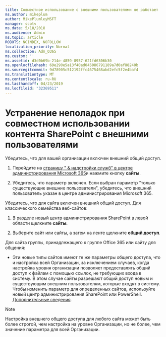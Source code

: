 ```yaml
---
title: Совместное использование с внешними пользователями не работает
ms.author: mikeplum
author: MikePlumleyMSFT
manager: scotv
ms.date: 5/18/2018
ms.audience: Admin
ms.topic: article
ROBOTS: NOINDEX, NOFOLLOW
localization_priority: Normal
ms.collection: Adm_O365
ms.custom: ''
ms.assetid: d3d0b69b-214e-4859-8957-621fd6306b30
ms.openlocfilehash: 69e290e5a13f40ad045086791189a7d0af88240b
ms.sourcegitcommit: 9d78905c512192ffc4675468abd2efc5f2e4baf4
ms.translationtype: MT
ms.contentlocale: ru-RU
ms.lasthandoff: 04/23/2019
ms.locfileid: "32369511"
---
```

# <a name="fix-problems-sharing-sharepoint-content-with-external-users"></a>Устранение неполадок при совместном использовании контента SharePoint с внешними пользователями

Убедитесь, что для вашей организации включен внешний общий доступ.
  
1. Перейдите на [страницу " &amp; надстройки служб" в центре администрирования Microsoft 365](https://portal.office.com/adminportal/home#/Settings/ServicesAndAddIns)и нажмите кнопку **сайты**.
    
2. Убедитесь, что параметр включен. Если выбран параметр "только существующие внешние пользователи", убедитесь, что внешний пользователь указан в центре администрирования Microsoft 365.
    
Убедитесь, что для сайта включен внешний общий доступ. Для классического семейства веб-сайтов:
  
1. В разделе новый центр администрирования SharePoint в левой области щелкните **сайты**.
    
2. Выберите сайт или сайты, а затем на ленте щелкните **общий доступ**.
    
Для сайта группы, принадлежащего к группе Office 365 или сайту для общения:
  
- Эти новые типы сайтов имеют те же параметры общего доступа, что и настройка всей Организации, за исключением случаев, когда настройка уровня организации позволяет предоставлять общий доступ к файлам с помощью ссылок, не требующих входа в систему. В этом случае сайты разрешают общий доступ новым и существующим внешним пользователям, которые входят в систему. Чтобы изменить параметр для определенных сайтов, используйте новый центр администрирования SharePoint или PowerShell. [Дополнительные сведения](https://go.microsoft.com/fwlink/?linkid=871863).
    
> [!NOTE]
> Настройка внешнего общего доступа для любого сайта может быть более строгой, чем настройка на уровне Организации, но не более, чем значение параметра для всей Организации. 
  

